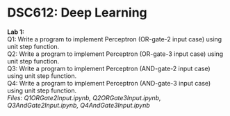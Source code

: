 # DSC612: Deep Learning

**Lab 1:** <br>
Q1: Write a program to implement Perceptron (OR-gate-2 input case) using unit step function. <br>
Q2: Write a program to implement Perceptron (OR-gate-3 input case) using unit step function. <br>
Q3: Write a program to implement Perceptron (AND-gate-2 input case) using unit step function. <br>
Q4: Write a program to implement Perceptron (AND-gate-3 input case) using unit step function. <br>
_Files: Q1ORGate2Input.ipynb, Q2ORGate3Input.ipynb, Q3AndGate2Input.ipynb, Q4AndGate3Input.ipynb_
